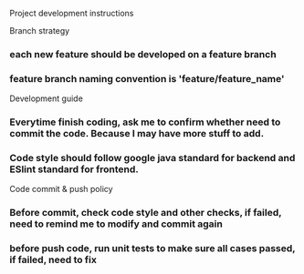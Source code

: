 Project development instructions


Branch strategy
### each new feature should be developed on a feature branch
### feature branch naming convention is 'feature/feature_name'


Development guide
### Everytime finish coding, ask me to confirm whether need to commit the code. Because I may have more stuff to add.
### Code style should follow google java standard for backend  and ESlint standard for frontend.




Code commit & push policy
### Before commit, check code style and other checks, if failed, need to remind me to modify and commit again
### before push code, run unit tests to make sure all cases passed, if failed, need to fix





